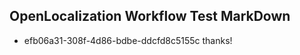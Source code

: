 ## OpenLocalization Workflow Test MarkDown
* efb06a31-308f-4d86-bdbe-ddcfd8c5155c 
thanks!<!--HONumber=Mar16_HO2-->
